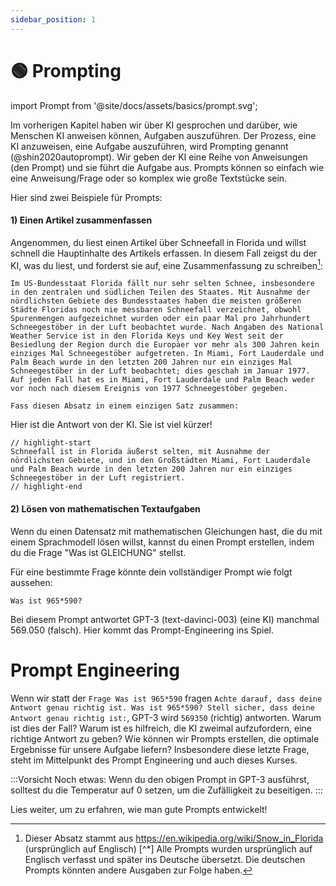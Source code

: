 ```yaml
---
sidebar_position: 1
---
```

# 🟢 Prompting

import Prompt from '@site/docs/assets/basics/prompt.svg';

<div style={{textAlign: 'center'}}>
  <Prompt style={{width:"100%",height:"300px",verticalAlign:"top"}}/>
</div>

Im vorherigen Kapitel haben wir über KI gesprochen und darüber, wie Menschen KI anweisen können, Aufgaben auszuführen. Der Prozess, eine KI anzuweisen, eine Aufgabe auszuführen, wird Prompting genannt (@shin2020autoprompt). Wir geben der KI eine Reihe von Anweisungen (den Prompt) und sie führt die Aufgabe aus. Prompts können so einfach wie eine Anweisung/Frage oder so komplex wie große Textstücke sein.

Hier sind zwei Beispiele für Prompts:

#### 1) Einen Artikel zusammenfassen

Angenommen, du liest einen Artikel über Schneefall in Florida und willst schnell die Hauptinhalte des Artikels erfassen. In diesem Fall zeigst du der KI, was du liest, und forderst sie auf, eine Zusammenfassung zu schreiben[^2]:

```
Im US-Bundesstaat Florida fällt nur sehr selten Schnee, insbesondere in den zentralen und südlichen Teilen des Staates. Mit Ausnahme der nördlichsten Gebiete des Bundesstaates haben die meisten größeren Städte Floridas noch nie messbaren Schneefall verzeichnet, obwohl Spurenmengen aufgezeichnet wurden oder ein paar Mal pro Jahrhundert Schneegestöber in der Luft beobachtet wurde. Nach Angaben des National Weather Service ist in den Florida Keys und Key West seit der Besiedlung der Region durch die Europäer vor mehr als 300 Jahren kein einziges Mal Schneegestöber aufgetreten. In Miami, Fort Lauderdale und Palm Beach wurde in den letzten 200 Jahren nur ein einziges Mal Schneegestöber in der Luft beobachtet; dies geschah im Januar 1977. Auf jeden Fall hat es in Miami, Fort Lauderdale und Palm Beach weder vor noch nach diesem Ereignis von 1977 Schneegestöber gegeben.

Fass diesen Absatz in einem einzigen Satz zusammen:
```

Hier ist die Antwort von der KI. Sie ist viel kürzer!

```text
// highlight-start
Schneefall ist in Florida äußerst selten, mit Ausnahme der nördlichsten Gebiete, und in den Großstädten Miami, Fort Lauderdale und Palm Beach wurde in den letzten 200 Jahren nur ein einziges Schneegestöber in der Luft registriert.
// highlight-end
```

#### 2) Lösen von mathematischen Textaufgaben

Wenn du einen Datensatz mit mathematischen Gleichungen hast, die du mit einem Sprachmodell lösen willst, kannst du einen Prompt erstellen, indem du die Frage "Was ist GLEICHUNG" stellst.

Für eine bestimmte Frage könnte dein vollständiger Prompt wie folgt aussehen:

```
Was ist 965*590?
```

Bei diesem Prompt antwortet GPT-3 (text-davinci-003) (eine KI) manchmal 569.050 (falsch). Hier kommt das Prompt-Engineering ins Spiel.

# Prompt Engineering

Wenn wir statt der `Frage Was ist 965*590` fragen `Achte darauf, dass deine Antwort genau richtig ist. Was ist 965*590? Stell sicher, dass deine Antwort genau richtig ist:`, GPT-3 wird `569350` (richtig) antworten. Warum ist dies der Fall? Warum ist es hilfreich, die KI zweimal aufzufordern, eine richtige Antwort zu geben? Wie können wir Prompts erstellen, die optimale Ergebnisse für unsere Aufgabe liefern? Insbesondere diese letzte Frage, steht im Mittelpunkt des Prompt Engineering und auch dieses Kurses.

:::Vorsicht
Noch etwas: Wenn du den obigen Prompt in GPT-3 ausführst, solltest du die Temperatur auf 0 setzen, um die Zufälligkeit zu beseitigen.
:::

Lies weiter, um zu erfahren, wie man gute Prompts entwickelt!

[^2]: Dieser Absatz stammt aus https://en.wikipedia.org/wiki/Snow_in_Florida (ursprünglich auf Englisch)
[^*] Alle Prompts wurden ursprünglich auf Englisch verfasst und später ins Deutsche übersetzt. Die deutschen Prompts könnten andere Ausgaben zur Folge haben.